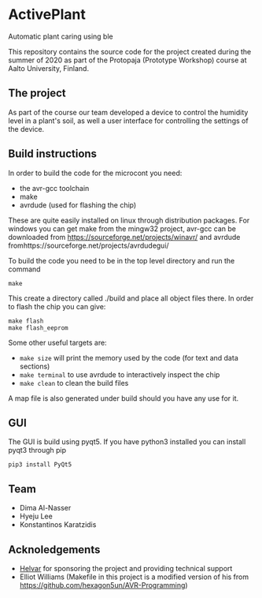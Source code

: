 # ActivePlant
Automatic plant caring using ble

This repository contains the source code for the project
created during the summer of 2020 as part of the Protopaja
(Prototype Workshop) course at Aalto University, Finland.

## The project

As part of the course our team developed a device to control
the humidity level in a plant's soil, as well a user interface
for controlling the settings of the device.

## Build instructions

In order to build the code for the microcont you need:
* the avr-gcc toolchain
* make
* avrdude (used for flashing the chip)

These are quite easily installed on linux through distribution
packages. For windows you can get make from the mingw32 project,
avr-gcc can be downloaded from https://sourceforge.net/projects/winavr/
and avrdude fromhttps://sourceforge.net/projects/avrdudegui/

To build the code you need to be in the top level directory
and run the command
```
make
```
This create a directory called ./build and place all object files
there.
In order to flash the chip you can give:
```
make flash
make flash_eeprom
```

Some other useful targets are:
* ```make size``` will print the memory used by the code (for text and data sections)
* ```make terminal``` to use avrdude to interactively inspect the chip
* ```make clean``` to clean the build files

A map file is also generated under build should you have any use for it.

## GUI
The GUI is build using pyqt5.
If you have python3 installed you can install pyqt3 through
pip
```
pip3 install PyQt5
```

## Team
* Dima Al-Nasser
* Hyeju  Lee
* Konstantinos Karatzidis

## Acknoledgements
* [Helvar](https://helvar.com/) for sponsoring the project and providing technical support
* Elliot Williams (Makefile in this project is a modified version of his from https://github.com/hexagon5un/AVR-Programming)
